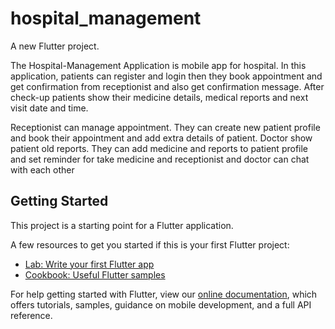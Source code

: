 # hospital_management

A new Flutter project.

The Hospital-Management Application is mobile app for hospital. In this application, patients can register and login then they book appointment and get confirmation from receptionist and also get confirmation message. After check-up patients show their medicine details, medical reports and next visit date and time. 

Receptionist can manage appointment. They can create new patient profile and book their appointment and add extra details of patient. Doctor show patient old reports. They can add medicine and reports to patient profile and set reminder for take medicine and receptionist and doctor can chat with each other


## Getting Started

This project is a starting point for a Flutter application.


A few resources to get you started if this is your first Flutter project:

- [Lab: Write your first Flutter app](https://flutter.dev/docs/get-started/codelab)
- [Cookbook: Useful Flutter samples](https://flutter.dev/docs/cookbook)

For help getting started with Flutter, view our
[online documentation](https://flutter.dev/docs), which offers tutorials,
samples, guidance on mobile development, and a full API reference.
